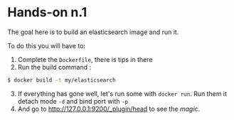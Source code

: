 # Hands-on n.1

The goal here is to build an elasticsearch image and run it.

To do this you will have to:

1. Complete the ``Dockerfile``, there is tips in there
2. Run the build command :

```bash
$ docker build -t my/elasticsearch
```
3. If everything has gone well, let's run some with ``docker run``.
   Run them it detach mode ``-d`` and bind port with ``-p``
4. And go to http://127.0.0.1:9200/_plugin/head to see the *magic*.
